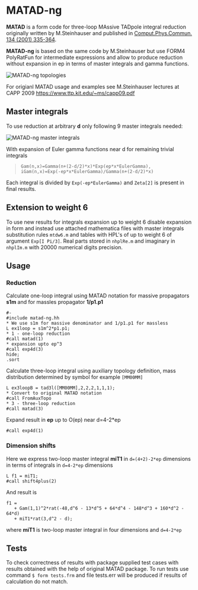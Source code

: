 MATAD-ng
====

**MATAD** is a form code for three-loop MAssive TADpole integral reduction originally written by M.Steinhauser and published in [Comput.Phys.Commun. 134 (2001) 335-364](http://inspirehep.net/record/532857).

**MATAD-ng** is based on the same code by M.Steinhauser but use FORM4 PolyRatFun for intermediate expressions and allow to produce reduction without expansion in ep in terms of master integrals and gamma functions.

![MATAD-ng topologies](https://raw.githubusercontent.com/wiki/apik/matad-ng/images/topmtd.png)

For origianl MATAD usage and examples see M.Steinhauser lectures at CAPP 2009 https://www.ttp.kit.edu/~ms/capp09.pdf

## Master integrals

To use reduction at arbitrary **d** only following 9 master integrals needed:

![MATAD-ng master integrals](https://raw.githubusercontent.com/wiki/apik/matad-ng/images/masterints.png)

With expansion of Euler gamma functions near d for remaining trivial integrals

> `Gam(n,x)=Gamma(n+(2-d/2)*x)*Exp(ep*x*EulerGamma), iGam(n,x)=Exp(-ep*x*EulerGamma)/Gamma(n+(2-d/2)*x)`

Each integral is divided by `Exp(-ep*EulerGamma)` and `Zeta[2]` is present in final results.

## Extension to weight 6

To use new results for integrals expansion up to weight 6 disable expansion in form and instead use attached mathematica files with master integrals substitution rules `mtdw6.m` and tables with HPL's of up to weight 6 of argument `Exp[I Pi/3]`.
Real parts stored in `nhplRe.m` and imaginary in `nhplIm.m` with 20000 numerical digits precision.

## Usage

### Reduction

Calculate one-loop integral using MATAD notation for massive propagators **s1m** and for massles propagator **1/p1.p1**
```
#-
#include matad-ng.hh
* We use s1m for massive denominator and 1/p1.p1 for massless
L ex1loop = s1m^2*p1.p1;
* 1 - one-loop reduction
#call matad(1)
* expansion upto ep^3
#call exp4d(3)
hide;
.sort
```

Calculate three-loop integral using auxiliary topology definition, mass distribution determined by symbol for example `[MM00MM]`

```
L ex3loopB = tad3l([MM00MM],2,2,2,1,1,1);
* Convert to original MATAD notation
#call FromAuxTopo
* 3 - three-loop reduction
#call matad(3)
```

Expand result in **ep** up to O(ep) near d=4-2*ep
```
#call exp4d(1)
```

### Dimension shifts

Here we express two-loop master integral **miT1** in `d=(4+2)-2*ep` dimensions in terms of integrals in `d=4-2*ep` dimensions
```
L f1 = miT1;
#call shift4plus(2)
```
And result is
```
f1 =
   + Gam(1,1)^2*rat(-48,d^6 - 13*d^5 + 64*d^4 - 148*d^3 + 160*d^2 - 64*d)
   + miT1*rat(3,d^2 - d);
```
where **miT1** is two-loop master integral in four dimensions and `d=4-2*ep`

## Tests

To check correctness of results with package supplied test cases with results obtained with the help of original MATAD package. To run tests use command
`$ form tests.frm` and file tests.err will be produced if results of calculation do not match.
